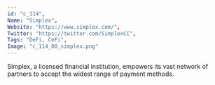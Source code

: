 ```yaml
--- 
id: "c_114", 
Name: "Simplex", 
Website: "https://www.simplex.com/", 
Twitter: "https://twitter.com/SimplexCC", 
Tags: "DeFi, CeFi", 
Image: "c_114_00_simplex.png" 
--- 
```

<!--lang:en--> 
Simplex, a licensed financial institution, empowers its vast network of partners to accept the widest range of payment methods.
<!--lang:es--] 
Simplex, a licensed financial institution, empowers its vast network of partners to accept the widest range of payment methods.
<!--lang:de--] 
Simplex, a licensed financial institution, empowers its vast network of partners to accept the widest range of payment methods.
<!--lang:fr--] 
Simplex, a licensed financial institution, empowers its vast network of partners to accept the widest range of payment methods.
<!--lang:pl--] 
Simplex, a licensed financial institution, empowers its vast network of partners to accept the widest range of payment methods.
<!--lang:pt--] 
Simplex, a licensed financial institution, empowers its vast network of partners to accept the widest range of payment methods.
[!--lang:*--> 
